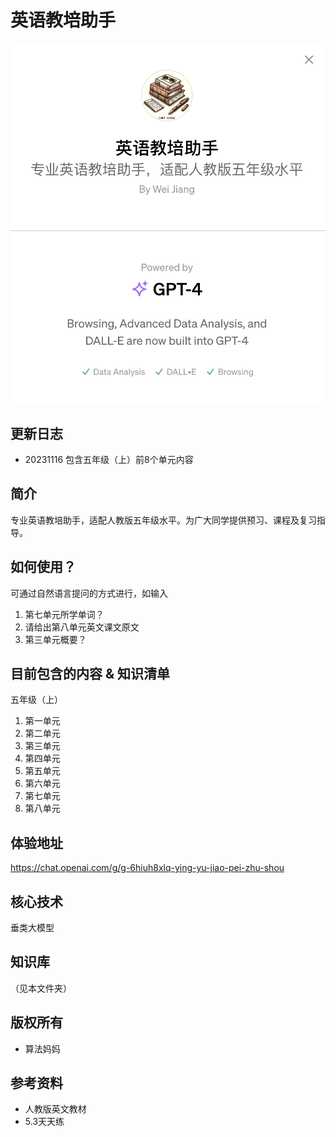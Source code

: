 # 英语教培助手
![](./img/about.png)

## 更新日志
* 20231116 包含五年级（上）前8个单元内容

## 简介
专业英语教培助手，适配人教版五年级水平。为广大同学提供预习、课程及复习指导。

## 如何使用？
可通过自然语言提问的方式进行，如输入
1. 第七单元所学单词？
2. 请给出第八单元英文课文原文
3. 第三单元概要？

## 目前包含的内容 & 知识清单
五年级（上）
1. 第一单元
2. 第二单元
3. 第三单元
4. 第四单元
5. 第五单元
6. 第六单元
7. 第七单元
8. 第八单元

## 体验地址
https://chat.openai.com/g/g-6hiuh8xlq-ying-yu-jiao-pei-zhu-shou

## 核心技术
垂类大模型

## 知识库
（见本文件夹）

## 版权所有
* 算法妈妈

## 参考资料
* 人教版英文教材
* 5.3天天练